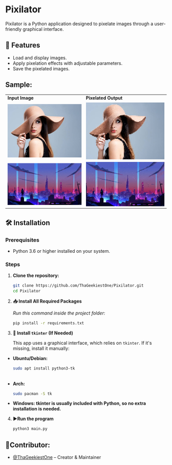 # Pixilator

Pixilator is a Python application designed to pixelate images through a user-friendly graphical interface.

## 🚀 Features

- Load and display images.
- Apply pixelation effects with adjustable parameters.
- Save the pixelated images.

## Sample:

<table>
  <tr>
    <td><strong>Input Image</strong></td>
    <td><strong>Pixelated Output</strong></td>
  </tr>
  <tr>
    <td><img src="assets/input_1.jpg" width="max"/></td>
    <td><img src="assets/output_1.png" width="max"/></td>
  </tr>

  <tr>
    <td><img src="assets/input_2.png" width="max"/></td>
    <td><img src="assets/output_2.png" width="max"/></td>
  </tr>
   
</table>


## 🛠️ Installation

### Prerequisites

- Python 3.6 or higher installed on your system.

### Steps

1. **Clone the repository:**

   ```bash
   git clone https://github.com/ThaGeekiestOne/Pixilator.git
   cd Pixilator

2. **📥 Install All Required Packages**

   *Run this command inside the project folder:*

   ```bash
   pip install -r requirements.txt

3.  **🧱 Install `tkinter` (If Needed)**

      This app uses a graphical interface, which relies on `tkinter`. If it's missing, install it manually:

   - **Ubuntu/Debian:**

     ```bash
     sudo apt install python3-tk
   
   - **Arch:**
     
     ```bash
     sudo pacman -S tk

   - **Windows: tkinter is usually included with Python, so no extra installation is needed.**

4.  **▶️Run the program**
   
    ```bash
    python3 main.py  

## 👥Contributor:

- [@ThaGeekiestOne](https://github.com/ThaGeekiestOne) – Creator & Maintainer



